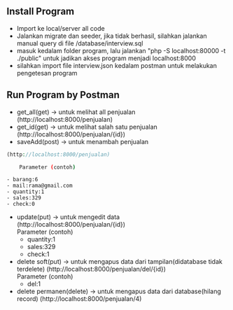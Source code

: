 ## Install Program

- Import ke local/server all code
- Jalankan migrate dan seeder, jika tidak berhasil, silahkan jalankan manual query di file /database/interview.sql
- masuk kedalam folder program, lalu jalankan "php -S localhost:80000 -t ./public" untuk jadikan akses program menjadi localhost:8000
- silahkan import file interview.json kedalam postman untuk melakukan pengetesan program

## Run Program by Postman
- get_all(get) -> untuk melihat all penjualan (http://localhost:8000/penjualan) 
- get_id(get) -> untuk melihat salah satu penjualan (http://localhost:8000/penjualan/{id})
- saveAdd(post) -> untuk menambah penjualan 
```php
(http://localhost:8000/penjualan)
``` 
```bash
    Parameter (contoh)
```
    - barang:6
    - mail:rama@gmail.com
    - quantity:1
    - sales:329
    - check:0  
- update(put) -> untuk mengedit data (http://localhost:8000/penjualan/{id})
    <br/>
    Parameter (contoh)
    - quantity:1
    - sales:329
    - check:1 
- delete soft(put) -> untuk mengapus data dari tampilan(didatabase tidak terdelete) (http://localhost:8000/penjualan/del/{id})
    <br/>
    Parameter (contoh)
    - del:1
- delete permanen(delete) -> untuk mengapus data dari database(hilang record) (http://localhost:8000/penjualan/4)

